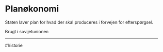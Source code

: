 # Planøkonomi
Staten laver plan for hvad der skal produceres i forvejen for efterspørgsel.

Brugt i sovijetunionen

---
#historie 
